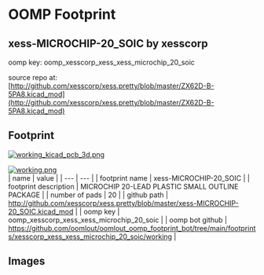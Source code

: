 # OOMP Footprint  
## xess-MICROCHIP-20_SOIC  by xesscorp  
  
oomp key: oomp_xesscorp_xess_xess_microchip_20_soic  
  
source repo at: [http://github.com/xesscorp/xess.pretty/blob/master/ZX62D-B-5PA8.kicad_mod](http://github.com/xesscorp/xess.pretty/blob/master/ZX62D-B-5PA8.kicad_mod)  
## Footprint  
  
[![working_kicad_pcb_3d.png](working_kicad_pcb_3d_600.png)](working_kicad_pcb_3d.png)  
  
[![working.png](working_600.png)](working.png)  
| name | value | 
| --- | --- | 
| footprint name | xess-MICROCHIP-20_SOIC | 
| footprint description | MICROCHIP 20-LEAD PLASTIC SMALL OUTLINE PACKAGE | 
| number of pads | 20 | 
| github path | http://github.com/xesscorp/xess.pretty/blob/master/xess-MICROCHIP-20_SOIC.kicad_mod | 
| oomp key | oomp_xesscorp_xess_xess_microchip_20_soic | 
| oomp bot github | https://github.com/oomlout/oomlout_oomp_footprint_bot/tree/main/footprints/xesscorp_xess_xess_microchip_20_soic/working | 
## Images  

